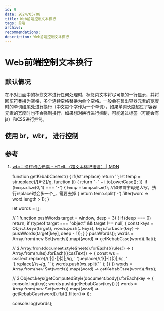 ```yaml
---
id: 9
date: 2024/05/08
title: Web前端控制文本换行
tags: 前端
archive:
recommendations:
description: Web前端控制文本换行
---
```


# Web前端控制文本换行

## 默认情况

在不对页面中的标签文本进行任何处理时，标签内文本将尽可能的一行显示，并将回车符替换为空格，多个连续空格替换为单个空格。一般会在超出容器元素的宽度时的单词结尾处进行换行（中文每个字作为一个单词），如果单词长度超过了容器元素的宽度时也不会强制换行。如果想对换行进行控制，可能通过标签（可能会有js）和CSS进行控制。

## 使用 br，wbr，&shy; 进行控制

## 参考

1. [wbr：换行机会元素 - HTML（超文本标记语言） | MDN](https://developer.mozilla.org/zh-CN/docs/Web/HTML/Element/wbr)




      function getKebabCase(str) {
        if(!str.replace) return '';
        let temp = str.replace(/[A-Z]/g, function (i) {
          return "-" + i.toLowerCase();
        });
        if (temp.slice(0, 1) === "-") {
          temp = temp.slice(1); //如果首字母是大写，执行replace时会多一个_，需要去掉
        }
        return temp.split('-').filter(word => word.length > 1);
      }

      let words = [];

      // 1
      function pushWords(target = window, deep = 3) {
        if (deep === 0) return;
        if (typeof target === "object" && target !== null) {
          const keys = Object.keys(target);
          words.push(...keys);
          keys.forEach((key) => pushWords(target[key], deep - 1));
        }
      }
      pushWords();
      words = Array.from(new Set(words)).map((word) => getKebabCase(word)).flat();

      // 2
      Array.from(document.styleSheets).forEach(({rules}) => {
        Array.from(rules).forEach(({cssText}) => {
          const ws = cssText.replace(/(\'|\{|-|\}|\:)|\;/ig, ' ').replace(/(\'|\{|-|\}|\:)|\;/ig, ' ').replace(/\s+/g, ' ');
          words.push(ws.split(' '));
        })
      })
      words = Array.from(new Set(words)).map((word) => getKebabCase(word)).flat();

      // 3
      Object.keys(getComputedStyle(document.body)).forEach(key => {
        console.log(key);
        words.push(getKebabCase(key)) 
      })
      words = Array.from(new Set(words)).map((word) => getKebabCase(word)).flat().filter(i => i);

      console.log(words);
